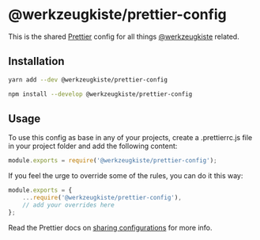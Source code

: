 # @werkzeugkiste/prettier-config

This is the shared [Prettier](https://www.prettier.io) config for all things [@werkzeugkiste](https://www.github.com/werkzeugkiste) related.

## Installation

```bash
yarn add --dev @werkzeugkiste/prettier-config
```

```bash
npm install --develop @werkzeugkiste/prettier-config
```

## Usage

To use this config as base in any of your projects, create a .prettierrc.js file in your project folder and add the following content:

```js
module.exports = require('@werkzeugkiste/prettier-config');
```

If you feel the urge to override some of the rules, you can do it this way:

```js
module.exports = {
    ...require('@werkzeugkiste/prettier-config'),
    // add your overrides here
};
```

Read the Prettier docs on [sharing configurations](https://prettier.io/docs/en/configuration.html#sharing-configurations) for more info.
